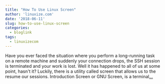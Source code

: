 ```yaml
---
title: "How To Use Linux Screen"
author: 'linuxize.com'
date: '2018-06-11'
slug: how-to-use-linux-screen
categories:
  - bloglink
tags:
  - linuxizecom
---
```


Have you ever faced the situation where you perform a long-running task on a remote machine and suddenly your connection drops, the SSH session is terminated and your work is lost. Well it has happened to all of us at some point, hasn't it? Luckily, there is a utility called screen that allows us to the resume our sessions. Introduction Screen or GNU Screen, is a terminal[... <i class="fas fa-external-link-alt"></i>](https://linuxize.com/post/how-to-use-linux-screen/)

